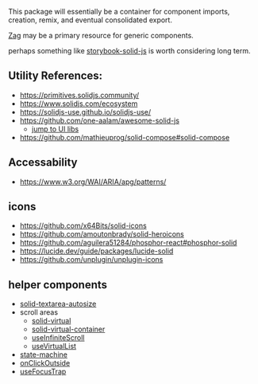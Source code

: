 This package will essentially be a container for component imports, creation, remix, and eventual consolidated export. 

[Zag](https://zagjs.com/) may be a primary resource for generic components.

perhaps something like [storybook-solid-js](https://github.com/elite174/storybook-solid-js)
is worth considering long term.

## Utility References:
- https://primitives.solidjs.community/
- https://www.solidjs.com/ecosystem
- https://solidjs-use.github.io/solidjs-use/
- https://github.com/one-aalam/awesome-solid-js
  - [jump to UI libs](https://github.com/one-aalam/awesome-solid-js#frameworks--component-libraries)
- https://github.com/mathieuprog/solid-compose#solid-compose


## Accessability 
- https://www.w3.org/WAI/ARIA/apg/patterns/


## icons
- https://github.com/x64Bits/solid-icons
- https://github.com/amoutonbrady/solid-heroicons
- https://github.com/aguilera51284/phosphor-react#phosphor-solid
- https://lucide.dev/guide/packages/lucide-solid
- https://github.com/unplugin/unplugin-icons


## helper components
- [solid-textarea-autosize](https://github.com/bigmistqke/solid-textarea-autosize)
- scroll areas
  - [solid-virtual](https://tanstack.com/virtual/v3/docs/adapters/solid-virtual)
  - [solid-virtual-container](https://github.com/minht11/solid-virtual-container)
  - [useInfiniteScroll](https://solidjs-use.github.io/solidjs-use/core/useInfiniteScroll)
  - [useVirtualList](https://solidjs-use.github.io/solidjs-use/core/useVirtualList)
- [state-machine](https://github.com/solidjs-community/solid-primitives/tree/main/packages/state-machine#readme)
- [onClickOutside](https://solidjs-use.github.io/solidjs-use/core/onClickOutside)
- [useFocusTrap](https://solidjs-use.github.io/solidjs-use/integrations/useFocusTrap)

<!--
  NOTE: I'd rather use global css/scss mixin than something like this
  https://github.com/dolsem/perfectly-scrollable
-->
